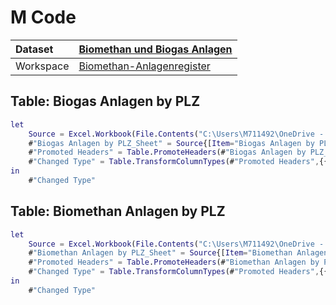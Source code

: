 



# M Code

|Dataset|[Biomethan und Biogas Anlagen](./../Biomethan-und-Biogas-Anlagen.md)|
| :--- | :--- |
|Workspace|[Biomethan-Anlagenregister](../../Workspaces/Biomethan-Anlagenregister.md)|

## Table: Biogas Anlagen by PLZ


```m
let
    Source = Excel.Workbook(File.Contents("C:\Users\M711492\OneDrive - Roland Berger Holding GmbH\development\Biomethan-Anlagenregister\Biomethan und Biogas Anlagen.xlsx"), null, true),
    #"Biogas Anlagen by PLZ_Sheet" = Source{[Item="Biogas Anlagen by PLZ",Kind="Sheet"]}[Data],
    #"Promoted Headers" = Table.PromoteHeaders(#"Biogas Anlagen by PLZ_Sheet", [PromoteAllScalars=true]),
    #"Changed Type" = Table.TransformColumnTypes(#"Promoted Headers",{{"postcode", type text}, {"Insg. installierte #(lf)Kapazität [kW]", type number}, {"Inst. Kapazität seit #(lf)2018 [kW]", Int64.Type}})
in
    #"Changed Type"
```


## Table: Biomethan Anlagen by PLZ


```m
let
    Source = Excel.Workbook(File.Contents("C:\Users\M711492\OneDrive - Roland Berger Holding GmbH\development\Biomethan-Anlagenregister\Biomethan und Biogas Anlagen.xlsx"), null, true),
    #"Biomethan Anlagen by PLZ_Sheet" = Source{[Item="Biomethan Anlagen by PLZ",Kind="Sheet"]}[Data],
    #"Promoted Headers" = Table.PromoteHeaders(#"Biomethan Anlagen by PLZ_Sheet", [PromoteAllScalars=true]),
    #"Changed Type" = Table.TransformColumnTypes(#"Promoted Headers",{{"postcode", type text}, {"Insg. inst. Kapazität [kW]", type number}, {"Inst. Kapazität seit #(lf)2018 [kW]", type number}})
in
    #"Changed Type"
```

